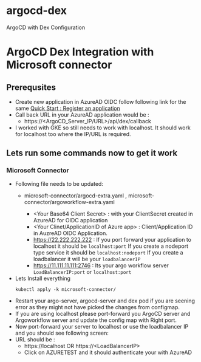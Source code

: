 # argocd-dex
ArgoCD with Dex Configuration
# ArgoCD Dex Integration with Microsoft connector 
## Prerequsites 
- Create new application in AzureAD OIDC follow following link for the same
    [Quick Start : Register an application](https://docs.microsoft.com/en-us/azure/active-directory/develop/quickstart-register-app)
- Call back URL in your AzureAD application would be : 
    - https://<ArgoCD_Server_IP/URL>/api/dex/callback
- I worked with GKE so still needs to work with localhost. It should work for localhost too where the IP/URL is required.
 
## Lets run some commands now to get it work
### Microsoft Connector

- Following file needs to be updated: 
    - microsoft-connector/argocd-extra.yaml , microsoft-connector/argoworkflow-extra.yaml 

       -  \<Your Base64 Client Secret>  : with your ClientSecret created in AzureAD for OIDC application
       -  <Your Clinet/ApplicationID of Azure app> : Client/Application ID in AuzreAD OIDC Application. 
        -  https://22.222.222.222       : If you port forward your application to localhost it should be `localhost:port`
                                            If you create a nodeport type service it should be `localhost:nodeport`
                                            If you create a loadbalancer it will be your `loadbalancerIP`
        - https://11.111.11.111:2746    : Its your argo workflow server `LoadBalancerIP:port`  or `localhost:port` 
-   Lets Install everything 
    ```
    kubectl apply -k microsoft-connector/
    ```
- Restart your argo-server, argocd-server and dex pod if you are seening error as they might not have picked the changes from configmap. 
- If you are using localhost please port-forward you ArgoCD server and Argoworkflow server and update the config map with Right port. 
- Now port-forward your server to localhost or use the loadbalancer IP and you should see following screen: 
- URL should be : 
    -   https://localhost OR https://\<LoadBalancerIP>
    - Click on AZURETEST and it should authenticate your with AzureAD